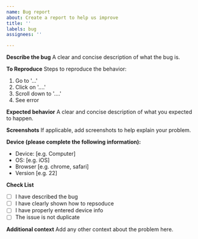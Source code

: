 ```yaml
---
name: Bug report
about: Create a report to help us improve
title: ''
labels: bug
assignees: ''

---
```


**Describe the bug**
A clear and concise description of what the bug is.

**To Reproduce**
Steps to reproduce the behavior:
1. Go to '...'
2. Click on '....'
3. Scroll down to '....'
4. See error

**Expected behavior**
A clear and concise description of what you expected to happen.

**Screenshots**
If applicable, add screenshots to help explain your problem.

**Device (please complete the following information):**
 - Device: [e.g. Computer]
 - OS: [e.g. iOS]
 - Browser [e.g. chrome, safari]
 - Version [e.g. 22]
 
**Check List**
- [ ] I have described the bug
- [ ] I have clearly shown how to repsoduce
- [ ] I have properly entered device info
- [ ] The issue is not duplicate

**Additional context**
Add any other context about the problem here.
